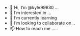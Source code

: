 - 👋 Hi, I’m @kyle99830 ...
- 👀 I’m interested in ...
- 🌱 I’m currently learning 
- 💞️ I’m looking to collaborate on ..
- 📫 How to reach me .....

<!---
kyle9983/kyle9983 is a ✨ special ✨ repository because its `README.md` (this file) appears on your GitHub profile.
You can click the Preview link to take a look at your changes.
--->
